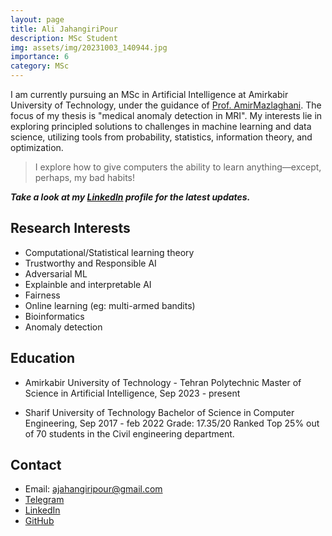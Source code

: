 ```yaml
---
layout: page
title: Ali JahangiriPour
description: MSc Student
img: assets/img/20231003_140944.jpg
importance: 6
category: MSc
---
```


I am currently pursuing an MSc in Artificial Intelligence at Amirkabir University of Technology, under the guidance of [Prof. AmirMazlaghani](https://scholar.google.com/citations?user=gxbTUfEAAAAJ&hl=en). The focus of my thesis is "medical anomaly detection in MRI".
My interests lie in exploring principled solutions to challenges in machine learning and data science, utilizing tools from probability, statistics, information theory, and optimization.

> I explore how to give computers the ability to learn anything—except, perhaps, my bad habits!

***Take a look at my [LinkedIn](https://www.linkedin.com/in/ajahangiripour/) profile for the latest updates.***

## Research Interests
-   Computational/Statistical learning theory
-   Trustworthy and Responsible AI
  - Adversarial ML
  - Explainble and interpretable AI
  - Fairness
-   Online learning (eg: multi-armed bandits)
-   Bioinformatics
- Anomaly detection

## Education
 - Amirkabir University of Technology - Tehran Polytechnic
 Master of Science in Artificial Intelligence, Sep 2023 - present
 
 - Sharif University of Technology 
 Bachelor of Science in Computer Engineering, Sep 2017 - feb 2022
Grade: 17.35/20
Ranked Top 25% out of 70 students in the Civil engineering department.

## Contact
 - Email: ajahangiripour@gmail.com
 - [Telegram](https://t.me/AJahangiriPour)
 - [LinkedIn](https://www.linkedin.com/in/ajahangiripour/)
 - [GitHub](https://github.com/AJahangiriPour)
